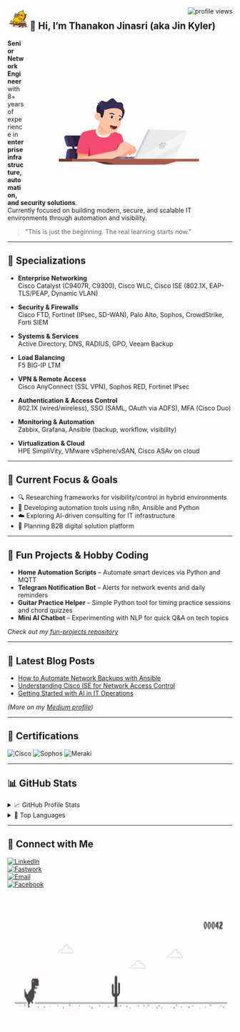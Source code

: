 <img align="right" src="https://komarev.com/ghpvc/?username=jinkyler&color=brightgreen" alt="profile views"/>
<img src="./source/super banana/17.gif" width='50' align="left"/><h2>👋 Hi, I’m Thanakon Jinasri (aka Jin Kyler)</h2>
<img align="right" height='350' src="https://github.com/jinkyler/jinkyler/blob/a6979f1160a2d6bb8bfaa84391e08e51dd6a6e07/source/programer.gif"/>

**Senior Network Engineer** with 8+ years of experience in **enterprise infrastructure, automation, and security solutions**.  
Currently focused on building modern, secure, and scalable IT environments through automation and visibility.

> "This is just the beginning. The real learning starts now."

---

## 💼 Specializations

- **Enterprise Networking**  
  Cisco Catalyst (C9407R, C9300), Cisco WLC, Cisco ISE (802.1X, EAP-TLS/PEAP, Dynamic VLAN)

- **Security & Firewalls**  
  Cisco FTD, Fortinet (IPsec, SD-WAN), Palo Alto, Sophos, CrowdStrike, Forti SIEM

- **Systems & Services**  
  Active Directory, DNS, RADIUS, GPO, Veeam Backup

- **Load Balancing**  
  F5 BIG-IP LTM

- **VPN & Remote Access**  
  Cisco AnyConnect (SSL VPN), Sophos RED, Fortinet IPsec

- **Authentication & Access Control**  
  802.1X (wired/wireless), SSO (SAML, OAuth via ADFS), MFA (Cisco Duo)

- **Monitoring & Automation**  
  Zabbix, Grafana, Ansible (backup, workflow, visibility)

- **Virtualization & Cloud**  
  HPE SimpliVity, VMware vSphere/vSAN, Cisco ASAv on cloud

---

## 🚀 Current Focus & Goals

- 🔍 Researching frameworks for visibility/control in hybrid environments  
- 🤖 Developing automation tools using n8n, Ansible and Python  
- ☁️ Exploring AI-driven consulting for IT infrastructure  
- 🧠 Planning B2B digital solution platform

---

## 🎸 Fun Projects & Hobby Coding

- **Home Automation Scripts** – Automate smart devices via Python and MQTT  
- **Telegram Notification Bot** – Alerts for network events and daily reminders  
- **Guitar Practice Helper** – Simple Python tool for timing practice sessions and chord quizzes  
- **Mini AI Chatbot** – Experimenting with NLP for quick Q&A on tech topics

_Check out my [fun-projects repository](https://github.com/jinkyler/fun-projects)_

---

## 📝 Latest Blog Posts

- [How to Automate Network Backups with Ansible](https://medium.com/@tjinasri/how-to-automate-network-backups-with-ansible-123456)  
- [Understanding Cisco ISE for Network Access Control](https://medium.com/@tjinasri/understanding-cisco-ise-for-network-access-control-789012)  
- [Getting Started with AI in IT Operations](https://medium.com/@tjinasri/getting-started-with-ai-in-it-operations-345678)  

_(More on my [Medium profile](https://medium.com/@tjinasri))_

---

## 🧾 Certifications

![Cisco](https://img.shields.io/badge/Cisco-CCNP%20Enterprise%20|%20CCNA-2ecc71?logo=cisco)
![Sophos](https://img.shields.io/badge/Sophos-XG%20Firewall%20Engineer-2980b9)
![Meraki](https://img.shields.io/badge/Cisco-CMNA%20(Meraki)-f39c12)

---

## 📊 GitHub Stats
<details>
  <summary>📈 GitHub Profile Stats</summary>
  <img align="center" src="https://github-readme-stats.vercel.app/api?username=jinkyler&show_icons=true&theme=dark"/>
</details>

<details>
  <summary>🧠 Top Languages</summary>
  <img align="center" src="https://github-readme-stats.vercel.app/api/top-langs/?username=jinkyler&layout=compact&theme=dark"/>
</details>

---

## 🤝 Connect with Me

[![LinkedIn](https://img.shields.io/badge/-LinkedIn-blue?logo=linkedin&style=flat)](https://linkedin.com/in/tjinasri)  
[![Fastwork](https://img.shields.io/badge/-Freelance%20(Fastwork)-orange?logo=fastapi)](https://fastwork.co/user/tjinasri)  
[![Email](https://img.shields.io/badge/-tjinasri@outlook.co.th-d14836?style=flat&logo=microsoft-outlook&logoColor=white)](mailto:tjinasri@outlook.co.th)  
[![Facebook](https://img.shields.io/badge/-Facebook-1877F2?logo=facebook&logoColor=white&style=flat)](https://www.facebook.com/TJinasri)  

<img  height='300' src="https://github.com/jinkyler/jinkyler/blob/c3001341188df984c8968f1dc957bb3353c5b576/source/Dino_non-birthday_version.gif"/>
